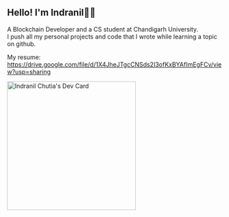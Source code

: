## Hello! I'm Indranil🙋‍♂️

A Blockchain Developer and a CS student at Chandigarh University.<br>
I push all my personal projects and code that I wrote while learning a topic on github. 

My resume: https://drive.google.com/file/d/1X4JheJTgcCNSds2I3ofKxBYAfImEgFCv/view?usp=sharing
  
<a href="https://app.daily.dev/Tiku03"><img src="https://api.daily.dev/devcards/cc2e114f2ed04ea2ab4c2be0b4680ae3.png?r=fvi" width="300" alt="Indranil Chutia's Dev Card"/></a>
